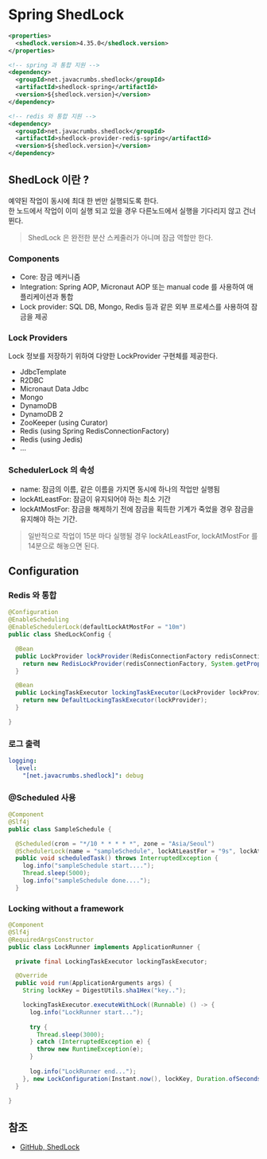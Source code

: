 # Spring ShedLock

```xml
<properties>
  <shedlock.version>4.35.0</shedlock.version>
</properties>

<!-- spring 과 통합 지원 -->
<dependency>
  <groupId>net.javacrumbs.shedlock</groupId>
  <artifactId>shedlock-spring</artifactId>
  <version>${shedlock.version}</version>
</dependency>

<!-- redis 와 통합 지원 -->
<dependency>
  <groupId>net.javacrumbs.shedlock</groupId>
  <artifactId>shedlock-provider-redis-spring</artifactId>
  <version>${shedlock.version}</version>
</dependency>
```

## ShedLock 이란 ?

예약된 작업이 동시에 최대 한 번만 실행되도록 한다.  
한 노드에서 작업이 이미 실행 되고 있을 경우 다른노드에서 실행을 기다리지 않고 건너뛴다.

> ShedLock 은 완전한 분산 스케줄러가 아니며 잠금 역할만 한다.

### Components

- Core: 잠금 메커니즘
- Integration: Spring AOP, Micronaut AOP 또는 manual code 를 사용하여 애플리케이션과 통합
- Lock provider:  SQL DB, Mongo, Redis 등과 같은 외부 프로세스를 사용하여 잠금을 제공

### Lock Providers 

Lock 정보를 저장하기 위하여 다양한 LockProvider 구현체를 제공한다.

- JdbcTemplate
- R2DBC
- Micronaut Data Jdbc
- Mongo
- DynamoDB
- DynamoDB 2
- ZooKeeper (using Curator)
- Redis (using Spring RedisConnectionFactory)
- Redis (using Jedis)
- ...

### SchedulerLock 의 속성

- name: 잠금의 이름, 같은 이름을 가지면 동시에 하나의 작업만 실행됨
- lockAtLeastFor: 잠금이 유지되어야 하는 최소 기간
- lockAtMostFor: 잠금을 해제하기 전에 잠금을 획득한 기계가 죽었을 경우 잠금을 유지해야 하는 기간.

> 일반적으로 작업이 15분 마다 실행될 경우 lockAtLeastFor, lockAtMostFor 를 14분으로 해놓으면 된다.

## Configuration

### Redis 와 통합

```java
@Configuration
@EnableScheduling
@EnableSchedulerLock(defaultLockAtMostFor = "10m")
public class ShedLockConfig {

  @Bean
  public LockProvider lockProvider(RedisConnectionFactory redisConnectionFactory) {
    return new RedisLockProvider(redisConnectionFactory, System.getProperty("lock.env", "default"));
  }

  @Bean
  public LockingTaskExecutor lockingTaskExecutor(LockProvider lockProvider) {
    return new DefaultLockingTaskExecutor(lockProvider);
  }

}
```

### 로그 출력

```yaml
logging:
  level:
    "[net.javacrumbs.shedlock]": debug
```

### @Scheduled 사용

```java
@Component
@Slf4j
public class SampleSchedule {

  @Scheduled(cron = "*/10 * * * * *", zone = "Asia/Seoul")
  @SchedulerLock(name = "sampleSchedule", lockAtLeastFor = "9s", lockAtMostFor = "9s")
  public void scheduledTask() throws InterruptedException {
    log.info("sampleSchedule start....");
    Thread.sleep(5000);
    log.info("sampleSchedule done....");
  }
```

### Locking without a framework

```java
@Component
@Slf4j
@RequiredArgsConstructor
public class LockRunner implements ApplicationRunner {

  private final LockingTaskExecutor lockingTaskExecutor;

  @Override
  public void run(ApplicationArguments args) {
    String lockKey = DigestUtils.sha1Hex("key..");

    lockingTaskExecutor.executeWithLock((Runnable) () -> {
      log.info("LockRunner start...");
      
      try {
        Thread.sleep(3000);
      } catch (InterruptedException e) {
        throw new RuntimeException(e);
      }
      
      log.info("LockRunner end...");
    }, new LockConfiguration(Instant.now(), lockKey, Duration.ofSeconds(10), Duration.ofSeconds(10)));
  }

}
```

## 참조

- [GitHub, ShedLock](https://github.com/lukas-krecan/ShedLock#redis-using-spring-redisconnectionfactory)

